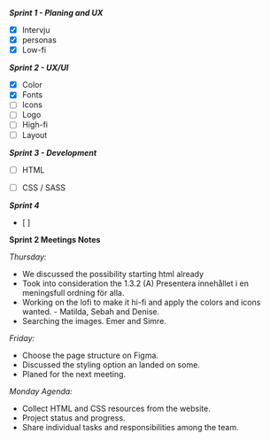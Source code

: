 ***Sprint 1 - Planing and UX***
- [x] Intervju
- [x] personas
- [x] Low-fi

***Sprint 2 - UX/UI***
- [x] Color
- [x] Fonts
- [ ] Icons
- [ ] Logo
- [ ] High-fi
- [ ] Layout

***Sprint 3 - Development***
- [ ] HTML
- [ ] CSS / SASS


***Sprint 4***
- [ ]

**Sprint 2 Meetings Notes**

*Thursday:*
 - We discussed the possibility starting html already
 - Took into consideration the 1.3.2 (A) Presentera innehållet i en meningsfull ordning för alla.
 - Working on the lofi to make it hi-fi and apply the colors and icons wanted. - Matilda, Sebah and Denise. 
 - Searching the images. Emer and Simre.
   
*Friday:*
- Choose the page structure on Figma.
- Discussed the styling option an landed on some.
- Planed for the next meeting.
  
*Monday Agenda:*
- Collect HTML and CSS resources from the website. 
- Project status and progress. 
- Share individual tasks and responsibilities among the team.





